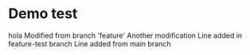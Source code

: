 # Demo test
hola
Modified from branch 'feature'
Another modification
Line added in feature-test branch
Line added from main branch

